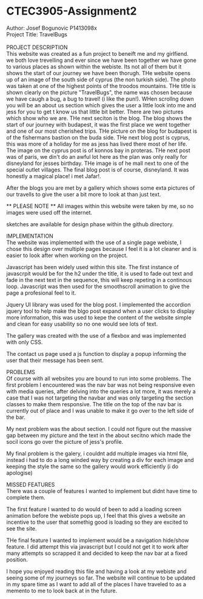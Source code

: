 # CTEC3905-Assignment2
Author: Josef Bogunovic P1413098x
<br>
Project Title: TravelBugs
<br>
<br>
PROJECT DESCRIPTION
<br>
This website was created as a fun project to beneift me and my girlfiend. we both love trevelling and ever since we have been together we have gone to various places as shown within the webiste. Its not all of them but it shows the start of our journey we have been thorugh. THe website opens up of an image of the south side of cyprus (the non turkish side). The photo was taken at one of the highest points of the troodos mountains. THe title is shown clearly on the picture "TravelBugs", the name was chosen because we have caugh a bug, a bug to travel! (i like the pun!). WHen scrollng down you will be an about us section which gives the user a little look into me and jess for you to get t know us that little bit better. There are two pictures which show who we are. THe next seciton is the blog. The blog shows the start of our journey with budapest, it was the first place we went together and one of our most cherished trips. THe picture on the blog for budapest is of the fishermans bastion on the buda side. THe next blog post is cyprus, this was more of a holiday for me as jess has lived there most of her life. The image on the cyprus post is of konnos bay in proteras. THe next post was of paris, we din't do an awful lot here as the plan was only really for disneyland for jesses birthday. THe image is of he mall next to one of the special outlet villages. The final blog post is of course, disneyland. It was honestly a magical place! i met Jafar!.

After the blogs you are met by a gallery which shows some exta pictures of our travells to give the user a bit more to look at than just text. 

** PLEASE NOTE ** 
All images within this website were taken by me, so no images were used off the internet.

sketches are available for design phase within the github directory.

IMPLEMENTATION
<br>
The website was implemented with the use of a single page webiste, I chose this design over multiple pages because I feel it is a lot cleaner and is easier to look after when working on the project.

Javascript has been widely used within this site. The first instance of javascrpit would be for the h2 under the title, it is used to fade out text and fade in the next text in the sequence, this will keep repeting in a continous loop. Javascript was then used for the smoothscroll animation to give the page a profesional feel to it. 

Jquery UI library was used for the blog post. I implemented the accordion jquery tool to help make the blgo post expand when a user clicks to display more information, this was used to kepe the content of the website simple and clean for easy usability so no one would see lots of text.

The gallery was created with the use of a flexbox and was implemented with only CSS.

The contact us page used a js function to display a popup informing the user that their message has been sent.

PROBLEMS
<br>
Of course with all websites you are bound to run into some problems. The first problem I encountered was the nav bar was not being responsive even with media queries, after delving into the queries a lot more, it was merely a case that I was not targeting the navbar and was only targeting the section classes to make them responsive. The title on the top of the nav bar is currently out of place and I was unable to make it go over to the left side of the bar. 

My next problem was the about section. I could not figure out the massive gap between my picture and the text in the about secitno which made the socil icons go over the picture of jess's profile.

My final problem is the galery, i couldnt add multiple images via html file, instead i had to do a long winded way by creating a div for each image and keeping the style the same so the gallery would work efficiently (i do apologise)

MISSED FEATURES
<br>
There was a couple of features I wanted to implement but didnt have time to complete them.

The first feature I wanted to do would of been to add a loading screen animation before the webiste pops up, I feel that this gives a website an incentive to the user that somethig good is loading so they are excited to see the site.

THe final feature I wanted to implement would be a navigation hide/show feature. I did attempt this via javascript but I could not get it to work after many attempts so scrapped it and decided to keep the nav bar at a fixed position.

I hope you enjoyed reading this file and having a look at my webiste and seeing some of my journeys so far. The website will continue to be updated in my spare time as I want to add all of the places I have traveled to as a memento to me to look back at in the future. 




